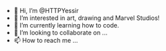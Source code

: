 - 👋 Hi, I’m @HTTPYessir
- 👀 I’m interested in art, drawing and Marvel Studios!
- 🌱 I’m currently learning how to code.
- 💞️ I’m looking to collaborate on ...
- 📫 How to reach me ...

<!---
HTTPYessir/HTTPYessir is a ✨ special ✨ repository because its `README.md` (this file) appears on your GitHub profile.
You can click the Preview link to take a look at your changes.
--->

